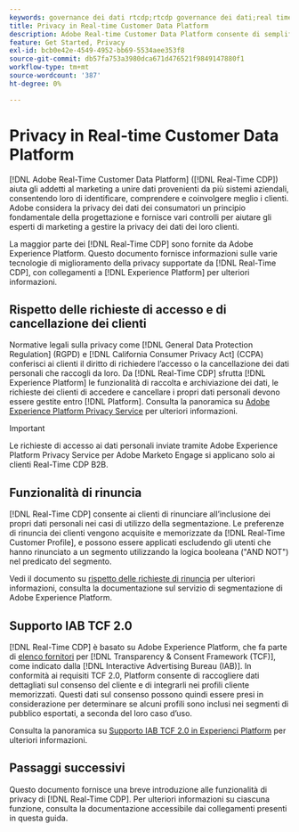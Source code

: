 ```yaml
---
keywords: governance dei dati rtcdp;rtcdp governance dei dati;real time customer data profile data governance;privacy rtcdp;rtcdp privacy
title: Privacy in Real-time Customer Data Platform
description: Adobe Real-time Customer Data Platform consente di semplificare il processo di conformità delle operazioni sui dati alle normative sulla privacy.
feature: Get Started, Privacy
exl-id: bcb0e42e-4549-4952-bb69-5534aee353f8
source-git-commit: db57fa753a3980dca671d476521f9849147880f1
workflow-type: tm+mt
source-wordcount: '387'
ht-degree: 0%

---
```


# Privacy in Real-time Customer Data Platform

[!DNL Adobe Real-Time Customer Data Platform] ([!DNL Real-Time CDP]) aiuta gli addetti al marketing a unire dati provenienti da più sistemi aziendali, consentendo loro di identificare, comprendere e coinvolgere meglio i clienti. Adobe considera la privacy dei dati dei consumatori un principio fondamentale della progettazione e fornisce vari controlli per aiutare gli esperti di marketing a gestire la privacy dei dati dei loro clienti.

La maggior parte dei [!DNL Real-Time CDP] sono fornite da Adobe Experience Platform. Questo documento fornisce informazioni sulle varie tecnologie di miglioramento della privacy supportate da [!DNL Real-Time CDP], con collegamenti a [!DNL Experience Platform] per ulteriori informazioni.

## Rispetto delle richieste di accesso e di cancellazione dei clienti

Normative legali sulla privacy come [!DNL General Data Protection Regulation] (RGPD) e [!DNL California Consumer Privacy Act] (CCPA) conferisci ai clienti il diritto di richiedere l’accesso o la cancellazione dei dati personali che raccogli da loro. Da [!DNL Real-Time CDP] sfrutta [!DNL Experience Platform] le funzionalità di raccolta e archiviazione dei dati, le richieste dei clienti di accedere e cancellare i propri dati personali devono essere gestite entro [!DNL Platform]. Consulta la panoramica su [Adobe Experience Platform Privacy Service](../../privacy-service/home.md) per ulteriori informazioni.

>[!IMPORTANT]
>
> Le richieste di accesso ai dati personali inviate tramite Adobe Experience Platform Privacy Service per Adobe Marketo Engage si applicano solo ai clienti Real-Time CDP B2B.

## Funzionalità di rinuncia

[!DNL Real-Time CDP] consente ai clienti di rinunciare all’inclusione dei propri dati personali nei casi di utilizzo della segmentazione. Le preferenze di rinuncia dei clienti vengono acquisite e memorizzate da [!DNL Real-Time Customer Profile], e possono essere applicati escludendo gli utenti che hanno rinunciato a un segmento utilizzando la logica booleana (&quot;AND NOT&quot;) nel predicato del segmento.

Vedi il documento su [rispetto delle richieste di rinuncia](../../segmentation/consents.md) per ulteriori informazioni, consulta la documentazione sul servizio di segmentazione di Adobe Experience Platform.

## Supporto IAB TCF 2.0

[!DNL Real-Time CDP] è basato su Adobe Experience Platform, che fa parte di [elenco fornitori](https://iabeurope.eu/vendor-list-tcf-v2-0/) per [!DNL Transparency & Consent Framework (TCF)], come indicato dalla [!DNL Interactive Advertising Bureau (IAB)]. In conformità ai requisiti TCF 2.0, Platform consente di raccogliere dati dettagliati sul consenso del cliente e di integrarli nei profili cliente memorizzati. Questi dati sul consenso possono quindi essere presi in considerazione per determinare se alcuni profili sono inclusi nei segmenti di pubblico esportati, a seconda del loro caso d’uso.

Consulta la panoramica su [Supporto IAB TCF 2.0 in Experienci Platform](../../landing/governance-privacy-security/consent/iab/overview.md) per ulteriori informazioni.

## Passaggi successivi

Questo documento fornisce una breve introduzione alle funzionalità di privacy di [!DNL Real-Time CDP]. Per ulteriori informazioni su ciascuna funzione, consulta la documentazione accessibile dai collegamenti presenti in questa guida.
